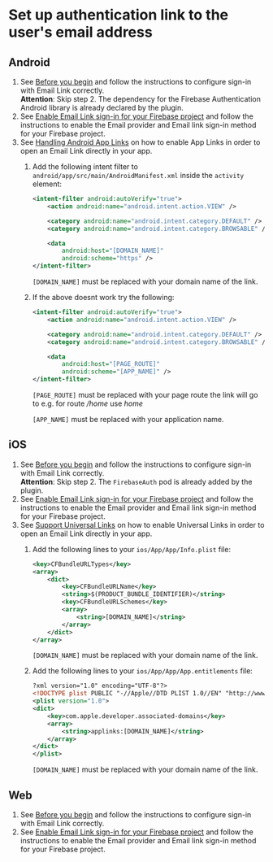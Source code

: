 # Set up authentication link to the user's email address

## Android

1. See [Before you begin](https://firebase.google.com/docs/auth/android/email-link-auth#before_you_begin) and follow the instructions to configure sign-in with Email Link correctly.  
**Attention**: Skip step 2. The dependency for the Firebase Authentication Android library is already declared by the plugin.
1. See [Enable Email Link sign-in for your Firebase project](https://firebase.google.com/docs/auth/android/email-link-auth#enable_email_link_sign-in_for_your_firebase_project) and follow the instructions to enable the Email provider and Email link sign-in method for your Firebase project.
1. See [Handling Android App Links](https://developer.android.com/training/app-links#android-app-links) on how to enable App Links in order to open an Email Link directly in your app.
	1. Add the following intent filter to `android/app/src/main/AndroidManifest.xml` inside the `activity` element:
		```xml
		<intent-filter android:autoVerify="true">
			<action android:name="android.intent.action.VIEW" />

			<category android:name="android.intent.category.DEFAULT" />
			<category android:name="android.intent.category.BROWSABLE" />

			<data
				android:host="[DOMAIN_NAME]"
				android:scheme="https" />
		</intent-filter>
		```

		`[DOMAIN_NAME]` must be replaced with your domain name of the link.
	
	2. If the above doesnt work try the following:
		```xml
		<intent-filter android:autoVerify="true">
			<action android:name="android.intent.action.VIEW" />

			<category android:name="android.intent.category.DEFAULT" />
			<category android:name="android.intent.category.BROWSABLE" />

			<data
				android:host="[PAGE_ROUTE]"
				android:scheme="[APP_NAME]" />
		</intent-filter>
		```

		`[PAGE_ROUTE]` must be replaced with your page route the link will go to e.g. for route */home* use *home*

		`[APP_NAME]` must be replaced with your application name.

## iOS

1. See [Before you begin](https://firebase.google.com/docs/auth/ios/email-link-auth#before_you_begin) and follow the instructions to configure sign-in with Email Link correctly.  
**Attention**: Skip step 2. The `FirebaseAuth` pod is already added by the plugin.
1. See [Enable Email Link sign-in for your Firebase project](https://firebase.google.com/docs/auth/ios/email-link-auth#enable_email_link_sign-in_for_your_firebase_project) and follow the instructions to enable the Email provider and Email link sign-in method for your Firebase project.
1. See [Support Universal Links](https://developer.apple.com/library/archive/documentation/General/Conceptual/AppSearch/UniversalLinks.html) on how to enable Universal Links in order to open an Email Link directly in your app.
	1. Add the following lines to your `ios/App/App/Info.plist` file:
		```xml
		<key>CFBundleURLTypes</key>
		<array>
			<dict>
				<key>CFBundleURLName</key>
				<string>$(PRODUCT_BUNDLE_IDENTIFIER)</string>
				<key>CFBundleURLSchemes</key>
				<array>
					<string>[DOMAIN_NAME]</string>
				</array>
			</dict>
		</array>
		```

		`[DOMAIN_NAME]` must be replaced with your domain name of the link.

	1. Add the following lines to your `ios/App/App/App.entitlements` file:
		```xml
		?xml version="1.0" encoding="UTF-8"?>
		<!DOCTYPE plist PUBLIC "-//Apple//DTD PLIST 1.0//EN" "http://www.apple.com/DTDs/PropertyList-1.0.dtd">
		<plist version="1.0">
		<dict>
			<key>com.apple.developer.associated-domains</key>
			<array>
				<string>applinks:[DOMAIN_NAME]</string>
			</array>
		</dict>
		</plist>
		```

		`[DOMAIN_NAME]` must be replaced with your domain name of the link.

## Web

1. See [Before you begin](https://firebase.google.com/docs/auth/web/email-link-auth#before_you_begin) and follow the instructions to configure sign-in with Email Link correctly.  
1. See [Enable Email Link sign-in for your Firebase project](https://firebase.google.com/docs/auth/web/email-link-auth#enable_email_link_sign-in_for_your_firebase_project) and follow the instructions to enable the Email provider and Email link sign-in method for your Firebase project.
